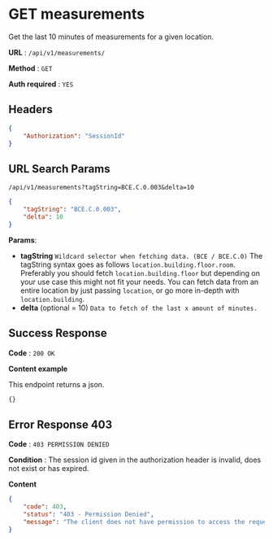 # GET measurements

Get the last 10 minutes of measurements for a given location.

**URL** : `/api/v1/measurements/`

**Method** : `GET`

**Auth required** : `YES`

## Headers

```json
{
    "Authorization": "SessionId"
}
```

## URL Search Params

`/api/v1/measurements?tagString=BCE.C.0.003&delta=10`
```json
{
    "tagString": "BCE.C.0.003",
    "delta": 10
}
```
**Params**:
 - **tagString**
    `Wildcard selector when fetching data. (BCE / BCE.C.0)`
    The tagString syntax goes as follows `location.building.floor.room`.
    Preferably you should fetch `location.building.floor` but depending on your use case this might not fit your needs.
    You can fetch data from an entire location by just passing `location`, or go more in-depth with `location.building`.
 - **delta** (optional = 10)
    `Data to fetch of the last x amount of minutes.`

## Success Response

**Code** : `200 OK`

**Content example**

This endpoint returns a json.
```js
{}
```

## Error Response 403

**Code** : `403 PERMISSION DENIED`

**Condition** : The session id given in the authorization header is invalid, does not exist or has expired.

**Content**

```json
{
    "code": 403,
    "status": "403 - Permission Denied",
    "message": "The client does not have permission to access the requested resource."
}
```
